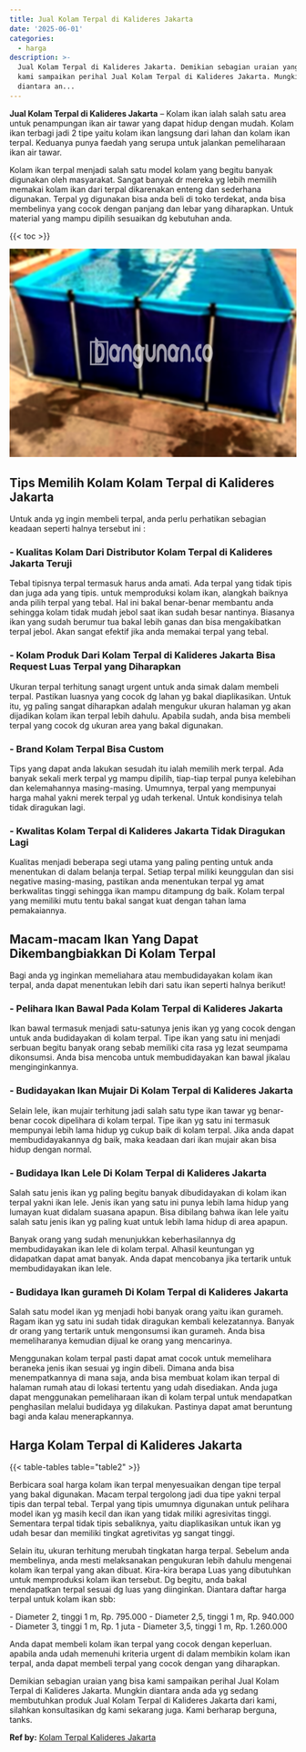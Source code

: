 ```yaml
---
title: Jual Kolam Terpal di Kalideres Jakarta
date: '2025-06-01'
categories:
  - harga
description: >-
  Jual Kolam Terpal di Kalideres Jakarta. Demikian sebagian uraian yang bisa
  kami sampaikan perihal Jual Kolam Terpal di Kalideres Jakarta. Mungkin
  diantara an...
---
```


**Jual Kolam Terpal di Kalideres Jakarta** – Kolam ikan ialah salah satu area untuk penampungan ikan air tawar yang dapat hidup dengan mudah. Kolam ikan terbagi jadi 2 tipe yaitu kolam ikan langsung dari lahan dan kolam ikan terpal. Keduanya punya faedah yang serupa untuk jalankan pemeliharaan ikan air tawar.

Kolam ikan terpal menjadi salah satu model kolam yang begitu banyak digunakan oleh masyarakat. Sangat banyak dr mereka yg lebih memilih memakai kolam ikan dari terpal dikarenakan enteng dan sederhana digunakan. Terpal yg digunakan bisa anda beli di toko terdekat, anda bisa membelinya yang cocok dengan panjang dan lebar yang diharapkan. Untuk material yang mampu dipilih sesuaikan dg kebutuhan anda.

{{< toc >}}

![Jual Kolam Terpal di Kalideres Jakarta](/images/jual-kolam-terpal-55.png)

## Tips Memilih Kolam Kolam Terpal di Kalideres Jakarta

Untuk anda yg ingin membeli terpal, anda perlu perhatikan sebagian keadaan seperti halnya tersebut ini :

### \- Kualitas Kolam Dari Distributor Kolam Terpal di Kalideres Jakarta Teruji

Tebal tipisnya terpal termasuk harus anda amati. Ada terpal yang tidak tipis dan juga ada yang tipis. untuk memproduksi kolam ikan, alangkah baiknya anda pilih terpal yang tebal. Hal ini bakal benar-benar membantu anda sehingga kolam tidak mudah jebol saat ikan sudah besar nantinya. Biasanya ikan yang sudah berumur tua bakal lebih ganas dan bisa mengakibatkan terpal jebol. Akan sangat efektif jika anda memakai terpal yang tebal.

### \- Kolam Produk Dari Kolam Terpal di Kalideres Jakarta Bisa Request Luas Terpal yang Diharapkan

Ukuran terpal terhitung sanagt urgent untuk anda simak dalam membeli terpal. Pastikan luasnya yang cocok dg lahan yg bakal diaplikasikan. Untuk itu, yg paling sangat diharapkan adalah mengukur ukuran halaman yg akan dijadikan kolam ikan terpal lebih dahulu. Apabila sudah, anda bisa membeli terpal yang cocok dg ukuran area yang bakal digunakan.

### \- Brand Kolam Terpal Bisa Custom

Tips yang dapat anda lakukan sesudah itu ialah memilih merk terpal. Ada banyak sekali merk terpal yg mampu dipilih, tiap-tiap terpal punya kelebihan dan kelemahannya masing-masing. Umumnya, terpal yang mempunyai harga mahal yakni merek terpal yg udah terkenal. Untuk kondisinya telah tidak diragukan lagi.

### \- Kwalitas Kolam Terpal di Kalideres Jakarta Tidak Diragukan Lagi

Kualitas menjadi beberapa segi utama yang paling penting untuk anda menentukan di dalam belanja terpal. Setiap terpal miliki keunggulan dan sisi negative masing-masing, pastikan anda menentukan terpal yg amat berkwalitas tinggi sehingga ikan mampu ditampung dg baik. Kolam terpal yang memiliki mutu tentu bakal sangat kuat dengan tahan lama pemakaiannya.

## Macam-macam Ikan Yang Dapat Dikembangbiakkan Di Kolam Terpal

Bagi anda yg inginkan memeliahara atau membudidayakan kolam ikan terpal, anda dapat menentukan lebih dari satu ikan seperti halnya berikut!

### \- Pelihara Ikan Bawal Pada Kolam Terpal di Kalideres Jakarta

Ikan bawal termasuk menjadi satu-satunya jenis ikan yg yang cocok dengan untuk anda budidayakan di kolam terpal. Tipe ikan yang satu ini menjadi serbuan begitu banyak orang sebab memiliki cita rasa yg lezat seumpama dikonsumsi. Anda bisa mencoba untuk membudidayakan kan bawal jikalau menginginkannya.

### \- Budidayakan Ikan Mujair Di Kolam Terpal di Kalideres Jakarta

Selain lele, ikan mujair terhitung jadi salah satu type ikan tawar yg benar-benar cocok dipelihara di kolam terpal. Tipe ikan yg satu ini termasuk mempunyai lebih lama hidup yg cukup baik di kolam terpal. Jika anda dapat membudidayakannya dg baik, maka keadaan dari ikan mujair akan bisa hidup dengan normal.

### \- Budidaya Ikan Lele Di Kolam Terpal di Kalideres Jakarta

Salah satu jenis ikan yg paling begitu banyak dibudidayakan di kolam ikan terpal yakni ikan lele. Jenis ikan yang satu ini punya lebih lama hidup yang lumayan kuat didalam suasana apapun. Bisa dibilang bahwa ikan lele yaitu salah satu jenis ikan yg paling kuat untuk lebih lama hidup di area apapun.

Banyak orang yang sudah menunjukkan keberhasilannya dg membudidayakan ikan lele di kolam terpal. Alhasil keuntungan yg didapatkan dapat amat banyak. Anda dapat mencobanya jika tertarik untuk membudidayakan ikan lele.

### \- Budidaya Ikan gurameh Di Kolam Terpal di Kalideres Jakarta

Salah satu model ikan yg menjadi hobi banyak orang yaitu ikan gurameh. Ragam ikan yg satu ini sudah tidak diragukan kembali kelezatannya. Banyak dr orang yang tertarik untuk mengonsumsi ikan gurameh. Anda bisa memeliharanya kemudian dijual ke orang yang mencarinya.

Menggunakan kolam terpal pasti dapat amat cocok untuk memelihara beraneka jenis ikan sesuai yg ingin dibeli. Dimana anda bisa menempatkannya di mana saja, anda bisa membuat kolam ikan terpal di halaman rumah atau di lokasi tertentu yang udah disediakan. Anda juga dapat menggunakan pemeliharaan ikan di kolam terpal untuk mendapatkan penghasilan melalui budidaya yg dilakukan. Pastinya dapat amat beruntung bagi anda kalau menerapkannya.

## Harga Kolam Terpal di Kalideres Jakarta

{{< table-tables table="table2" >}}

Berbicara soal harga kolam ikan terpal menyesuaikan dengan tipe terpal yang bakal digunakan. Macam terpal tergolong jadi dua tipe yakni terpal tipis dan terpal tebal. Terpal yang tipis umumnya digunakan untuk pelihara model ikan yg masih kecil dan ikan yang tidak miliki agresivitas tinggi. Sementara terpal tidak tipis sebaliknya, yaitu diaplikasikan untuk ikan yg udah besar dan memiliki tingkat agretivitas yg sangat tinggi.

Selain itu, ukuran terhitung merubah tingkatan harga terpal. Sebelum anda membelinya, anda mesti melaksanakan pengukuran lebih dahulu mengenai kolam ikan terpal yang akan dibuat. Kira-kira berapa Luas yang dibutuhkan untuk memproduksi kolam ikan tersebut. Dg begitu, anda bakal mendapatkan terpal sesuai dg luas yang diinginkan. Diantara daftar harga terpal untuk kolam ikan sbb:

\- Diameter 2, tinggi 1 m, Rp. 795.000 - Diameter 2,5, tinggi 1 m, Rp. 940.000 - Diameter 3, tinggi 1 m, Rp. 1 juta - Diameter 3,5, tinggi 1 m, Rp. 1.260.000

Anda dapat membeli kolam ikan terpal yang cocok dengan keperluan. apabila anda udah memenuhi kriteria urgent di dalam membikin kolam ikan terpal, anda dapat membeli terpal yang cocok dengan yang diharapkan.

Demikian sebagian uraian yang bisa kami sampaikan perihal Jual Kolam Terpal di Kalideres Jakarta. Mungkin diantara anda ada yg sedang membutuhkan produk Jual Kolam Terpal di Kalideres Jakarta dari kami, silahkan konsultasikan dg kami sekarang juga. Kami berharap berguna, tanks.

**Ref by:** [Kolam Terpal Kalideres Jakarta](https://id.wikipedia.org/wiki/Kolam)
